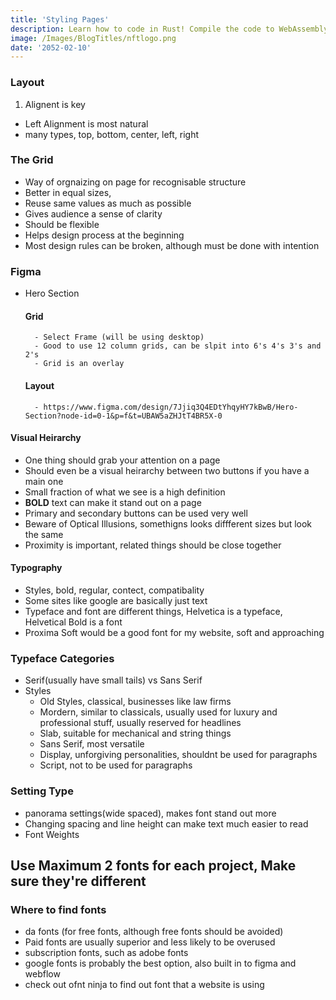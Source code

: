 ```yaml
---
title: 'Styling Pages'
description: Learn how to code in Rust! Compile the code to WebAssembly, prepare JS/TS frontend and finish the course by creating the practical Snake game that can run in any browser.
image: /Images/BlogTitles/nftlogo.png
date: '2052-02-10'
---
```


### Layout

1. Alignent is key

- Left Alignment is most natural
- many types, top, bottom, center, left, right

### The Grid

- Way of orgnaizing on page for recognisable structure
- Better in equal sizes,
- Reuse same values as much as possible
- Gives audience a sense of clarity
- Should be flexible
- Helps design process at the beginning
- Most design rules can be broken, although must be done with intention

### Figma

- Hero Section
  #### Grid
        - Select Frame (will be using desktop)
        - Good to use 12 column grids, can be slpit into 6's 4's 3's and 2's
        - Grid is an overlay
  #### Layout
        - https://www.figma.com/design/7Jjiq3Q4EDtYhqyHY7kBwB/Hero-Section?node-id=0-1&p=f&t=UBAW5aZHJtT4BR5X-0

#### Visual Heirarchy

- One thing should grab your attention on a page
- Should even be a visual heirarchy between two buttons if you have a main one
- Small fraction of what we see is a high definition
- **BOLD** text can make it stand out on a page
- Primary and secondary buttons can be used very well
- Beware of Optical Illusions, somethigns looks diffferent sizes but look the same
- Proximity is important, related things should be close together

#### Typography

- Styles, bold, regular, contect, compatibality
- Some sites like google are basically just text
- Typeface and font are different things, Helvetica is a typeface, Helvetical Bold is a font
- Proxima Soft would be a good font for my website, soft and approaching

### Typeface Categories

- Serif(usually have small tails) vs Sans Serif
- Styles
  - Old Styles, classical, businesses like law firms
  - Mordern, similar to classicals, usually used for luxury and professional stuff, usually reserved for headlines
  - Slab, suitable for mechanical and string things
  - Sans Serif, most versatile
  - Display, unforgiving personalities, shouldnt be used for paragraphs
  - Script, not to be used for paragraphs

### Setting Type

- panorama settings(wide spaced), makes font stand out more
- Changing spacing and line height can make text much easier to read
- Font Weights

## Use Maximum 2 fonts for each project, Make sure they're different

### Where to find fonts

- da fonts (for free fonts, although free fonts should be avoided)
- Paid fonts are usually superior and less likely to be overused
- subscription fonts, such as adobe fonts
- google fonts is probably the best option, also built in to figma and webflow
- check out ofnt ninja to find out font that a website is using
